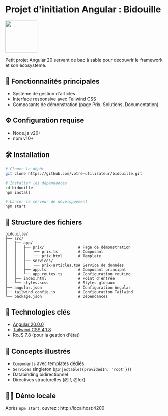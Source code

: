 # Projet d'initiation Angular : Bidouille

<img src="https://angular.io/assets/images/logos/angular/angular.svg" width="100">

Petit projet Angular 20 servant de bac à sable pour découvrir le framework et son écosystème.

## 🚀 Fonctionnalités principales
- Système de gestion d'articles
- Interface responsive avec Tailwind CSS
- Composants de démonstration (page Prix, Solutions, Documentation)

## ⚙️ Configuration requise
- Node.js v20+
- npm v10+

## 🛠 Installation
```bash
# Cloner le dépôt
git clone https://github.com/votre-utilisateur/bidouille.git

# Installer les dépendances
cd bidouille
npm install

# Lancer le serveur de développement
npm start
```

## 📂 Structure des fichiers
```
bidouille/
├── src/
│   ├── app/
│   │   ├── prix/               # Page de démonstration
│   │   │   ├── prix.ts         # Composant
│   │   │   └── prix.html       # Template
│   │   ├── services/
│   │   │   └── prix-articles.ts# Service de données
│   │   ├── app.ts              # Composant principal
│   │   └── app.routes.ts       # Configuration routing
│   ├── index.html              # Point d'entrée
│   └── styles.scss             # Styles globaux
├── angular.json                # Configuration Angular
├── tailwind.config.js          # Configuration Tailwind
└── package.json                # Dépendances
```

## 🔧 Technologies clés
- [Angular 20.0.0](https://angular.io)
- [Tailwind CSS 4.1.8](https://tailwindcss.com)
- RxJS 7.8 (pour la gestion d'état)

## 🧠 Concepts illustrés
- `Components` avec templates dédiés
- `Services` singleton (`@Injectable({providedIn: 'root'})`)
- Databinding bidirectionnel
- Directives structurelles (@if, @for)

## 👨‍💻 Démo locale
Après `npm start`, ouvrez : http://localhost:4200
